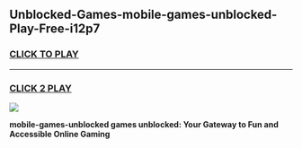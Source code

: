 
## Unblocked-Games-mobile-games-unblocked-Play-Free-i12p7
<h3>
<a href="https://premium76.site?title=mobile-games-unblocked&ref=22A">CLICK TO PLAY</a></h3>
<hr>

<h3>
<a href="https://premium76.site?title=mobile-games-unblocked&ref=22A">CLICK 2 PLAY</a>
  
</h3>

<a href="https://premium76.site?title=mobile-games-unblocked&ref=22A"><img src="https://clearcache.store/games.png"></a>


**mobile-games-unblocked games unblocked: Your Gateway to Fun and Accessible Online Gaming**
